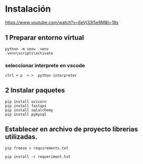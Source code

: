 # Instalación 

https://www.youtube.com/watch?v=6eVj33l5e9M&t=18s


## 1 Preparar entorno virtual

    python -m venv .venv 
    .venv\scripts\activate

### seleccionar interprete en vscode

    ctrl + p  + >  python interpreter

## 2 Instalar paquetes 

    pip install uvicorn
    pip install fastapi
    pip install sqlalchemy
    pip install pymysql

## Establecer en archivo de proyecto librerias utilizadas.

    pip freeze > requirements.txt   

    pip install -r requeriment.txt 


